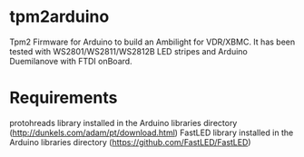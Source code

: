 tpm2arduino
===========

Tpm2 Firmware for Arduino to build an Ambilight for VDR/XBMC. It has been tested with WS2801/WS2811/WS2812B LED stripes 
and Arduino Duemilanove with FTDI onBoard.

Requirements
============

protohreads library installed in the Arduino libraries directory (http://dunkels.com/adam/pt/download.html)
FastLED library installed in the Arduino libraries directory (https://github.com/FastLED/FastLED)